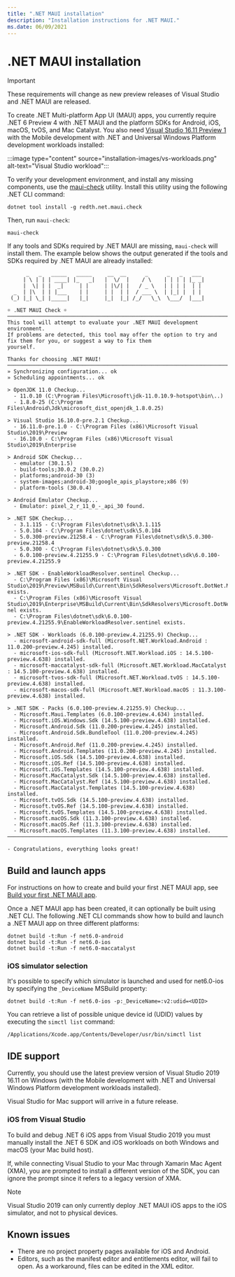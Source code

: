```yaml
---
title: ".NET MAUI installation"
description: "Installation instructions for .NET MAUI."
ms.date: 06/09/2021
---
```


# .NET MAUI installation

> [!IMPORTANT]
> These requirements will change as new preview releases of Visual Studio and .NET MAUI are released.

To create .NET Multi-platform App UI (MAUI) apps, you currently require .NET 6 Preview 4 with .NET MAUI and the platform SDKs for Android, iOS, macOS, tvOS, and Mac Catalyst. You also need [Visual Studio 16.11 Preview 1](https://visualstudio.microsoft.com/vs/preview/) with the Mobile development with .NET and Universal Windows Platform development workloads installed:

:::image type="content" source="installation-images/vs-workloads.png" alt-text="Visual Studio workload":::

To verify your development environment, and install any missing components, use the [maui-check](https://github.com/Redth/dotnet-maui-check) utility. Install this utility using the following .NET CLI command:

```dotnetcli
dotnet tool install -g redth.net.maui.check
```

Then, run `maui-check`:

```dotnetcli
maui-check
```

If any tools and SDKs required by .NET MAUI are missing, `maui-check` will install them. The example below shows the output generated if the tools and SDKs required by .NET MAUI are already installed:

```dotnetcli
      _   _   _____   _____     __  __      _      _   _   ___
     | \ | | | ____| |_   _|   |  \/  |    / \    | | | | |_ _|
     |  \| | |  _|     | |     | |\/| |   / _ \   | | | |  | |
  _  | |\  | | |___    | |     | |  | |  / ___ \  | |_| |  | |
 (_) |_| \_| |_____|   |_|     |_|  |_| /_/   \_\  \___/  |___|

☼ .NET MAUI Check ☼
────────────────────────────────────────────────────────────────────────────────────────────────────────────────────────
This tool will attempt to evaluate your .NET MAUI development environment.
If problems are detected, this tool may offer the option to try and fix them for you, or suggest a way to fix them
yourself.

Thanks for choosing .NET MAUI!
────────────────────────────────────────────────────────────────────────────────────────────────────────────────────────
» Synchronizing configuration... ok
» Scheduling appointments... ok

> OpenJDK 11.0 Checkup...
  - 11.0.10 (C:\Program Files\Microsoft\jdk-11.0.10.9-hotspot\bin\..)
  - 1.8.0-25 (C:\Program Files\Android\Jdk\microsoft_dist_openjdk_1.8.0.25)

> Visual Studio 16.10.0-pre.2.1 Checkup...
  - 16.11.0-pre.1.0 - C:\Program Files (x86)\Microsoft Visual Studio\2019\Preview
  - 16.10.0 - C:\Program Files (x86)\Microsoft Visual Studio\2019\Enterprise

> Android SDK Checkup...
  - emulator (30.1.5)
  - build-tools;30.0.2 (30.0.2)
  - platforms;android-30 (3)
  - system-images;android-30;google_apis_playstore;x86 (9)
  - platform-tools (30.0.4)

> Android Emulator Checkup...
  - Emulator: pixel_2_r_11_0_-_api_30 found.

> .NET SDK Checkup...
  - 3.1.115 - C:\Program Files\dotnet\sdk\3.1.115
  - 5.0.104 - C:\Program Files\dotnet\sdk\5.0.104
  - 5.0.300-preview.21258.4 - C:\Program Files\dotnet\sdk\5.0.300-preview.21258.4
  - 5.0.300 - C:\Program Files\dotnet\sdk\5.0.300
  - 6.0.100-preview.4.21255.9 - C:\Program Files\dotnet\sdk\6.0.100-preview.4.21255.9

> .NET SDK - EnableWorkloadResolver.sentinel Checkup...
  - C:\Program Files (x86)\Microsoft Visual
Studio\2019\Preview\MSBuild\Current\Bin\SdkResolvers\Microsoft.DotNet.MSBuildSdkResolver\EnableWorkloadResolver.sentinel
exists.
  - C:\Program Files (x86)\Microsoft Visual
Studio\2019\Enterprise\MSBuild\Current\Bin\SdkResolvers\Microsoft.DotNet.MSBuildSdkResolver\EnableWorkloadResolver.senti
nel exists.
  - C:\Program Files\dotnet\sdk\6.0.100-preview.4.21255.9\EnableWorkloadResolver.sentinel exists.

> .NET SDK - Workloads (6.0.100-preview.4.21255.9) Checkup...
  - microsoft-android-sdk-full (Microsoft.NET.Workload.Android : 11.0.200-preview.4.245) installed.
  - microsoft-ios-sdk-full (Microsoft.NET.Workload.iOS : 14.5.100-preview.4.638) installed.
  - microsoft-maccatalyst-sdk-full (Microsoft.NET.Workload.MacCatalyst : 14.5.100-preview.4.638) installed.
  - microsoft-tvos-sdk-full (Microsoft.NET.Workload.tvOS : 14.5.100-preview.4.638) installed.
  - microsoft-macos-sdk-full (Microsoft.NET.Workload.macOS : 11.3.100-preview.4.638) installed.

> .NET SDK - Packs (6.0.100-preview.4.21255.9) Checkup...
  - Microsoft.Maui.Templates (6.0.100-preview.4.634) installed.
  - Microsoft.iOS.Windows.Sdk (14.5.100-preview.4.638) installed.
  - Microsoft.Android.Sdk (11.0.200-preview.4.245) installed.
  - Microsoft.Android.Sdk.BundleTool (11.0.200-preview.4.245) installed.
  - Microsoft.Android.Ref (11.0.200-preview.4.245) installed.
  - Microsoft.Android.Templates (11.0.200-preview.4.245) installed.
  - Microsoft.iOS.Sdk (14.5.100-preview.4.638) installed.
  - Microsoft.iOS.Ref (14.5.100-preview.4.638) installed.
  - Microsoft.iOS.Templates (14.5.100-preview.4.638) installed.
  - Microsoft.MacCatalyst.Sdk (14.5.100-preview.4.638) installed.
  - Microsoft.MacCatalyst.Ref (14.5.100-preview.4.638) installed.
  - Microsoft.MacCatalyst.Templates (14.5.100-preview.4.638) installed.
  - Microsoft.tvOS.Sdk (14.5.100-preview.4.638) installed.
  - Microsoft.tvOS.Ref (14.5.100-preview.4.638) installed.
  - Microsoft.tvOS.Templates (14.5.100-preview.4.638) installed.
  - Microsoft.macOS.Sdk (11.3.100-preview.4.638) installed.
  - Microsoft.macOS.Ref (11.3.100-preview.4.638) installed.
  - Microsoft.macOS.Templates (11.3.100-preview.4.638) installed.
────────────────────────────────────────────────────────────────────────────────────────────────────────────────────────

- Congratulations, everything looks great!
```

## Build and launch apps

For instructions on how to create and build your first .NET MAUI app, see [Build your first .NET MAUI app](first-app.md).

Once a .NET MAUI app has been created, it can optionally be built using .NET CLI. The following .NET CLI commands show how to build and launch a .NET MAUI app on three different platforms:

```dotnetcli
dotnet build -t:Run -f net6.0-android
dotnet build -t:Run -f net6.0-ios
dotnet build -t:Run -f net6.0-maccatalyst
```

### iOS simulator selection

It's possible to specify which simulator is launched and used for net6.0-ios by specifying the `_DeviceName` MSBuild property:

```dotnetcli
dotnet build -t:Run -f net6.0-ios -p:_DeviceName=:v2:udid=<UDID>
```

You can retrieve a list of possible unique device id (UDID) values by executing the `simctl list` command:

```console
/Applications/Xcode.app/Contents/Developer/usr/bin/simctl list
```

## IDE support

Currently, you should use the latest preview version of Visual Studio 2019 16.11 on Windows (with the Mobile development with .NET and Universal Windows Platform development workloads installed).

Visual Studio for Mac support will arrive in a future release.

### iOS from Visual Studio

To build and debug .NET 6 iOS apps from Visual Studio 2019 you must manually install the .NET 6 SDK and iOS workloads on both Windows and macOS (your Mac build host).

If, while connecting Visual Studio to your Mac through Xamarin Mac Agent (XMA), you are prompted to install a different version of the SDK, you can ignore the prompt since it refers to a legacy version of XMA.

> [!NOTE]
> Visual Studio 2019 can only currently deploy .NET MAUI iOS apps to the iOS simulator, and not to physical devices.

## Known issues

- There are no project property pages available for iOS and Android.
- Editors, such as the manifest editor and entitlements editor, will fail to open. As a workaround, files can be edited in the XML editor.
